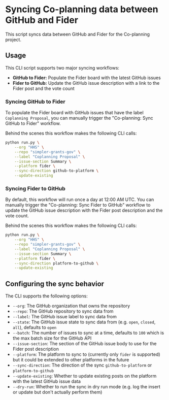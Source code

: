 # Syncing Co-planning data between GitHub and Fider

This script syncs data between GitHub and Fider for the Co-planning project.

## Usage

This CLI script supports two major syncing workflows:

- **GitHub to Fider:** Populate the Fider board with the latest GitHub issues
- **Fider to GitHub:** Update the GitHub issue description with a link to the Fider post and the vote count

### Syncing GitHub to Fider

To populate the Fider board with GitHub issues that have the label `Coplanning Proposal`, you can manually trigger the "Co-planning: Sync GitHub to Fider" workflow.

Behind the scenes this workflow makes the following CLI calls:

```bash
python run.py \
    --org "HHS" \
    --repo "simpler-grants-gov" \
    --label "Coplanning Proposal" \
    --issue-section Summary \
    --platform fider \
    --sync-direction github-to-platform \
    --update-existing
```

### Syncing Fider to GitHub

By default, this workflow will run once a day at 12:00 AM UTC. You can manually trigger the "Co-planning: Sync Fider to GitHub" workflow to update the GitHub issue description with the Fider post description and the vote count.

Behind the scenes this workflow makes the following CLI calls:

```bash
python run.py \
    --org "HHS" \
    --repo "simpler-grants-gov" \
    --label "Coplanning Proposal" \
    --issue-section Summary \
    --platform fider \
    --sync-direction platform-to-github \
    --update-existing
```

## Configuring the sync behavior

The CLI supports the following options:

- `--org`: The GitHub organization that owns the repository
- `--repo`: The GitHub repository to sync data from
- `--label`: The GitHub issue label to sync data from
- `--state`: The GitHub issue state to sync data from (e.g. `open`, `closed`, `all`), defaults to `open`
- `--batch`: The number of issues to sync at a time, defaults to `100` which is the max batch size for the GitHub API
- `--issue-section`: The section of the GitHub issue body to use for the Fider post description
- `--platform`: The platform to sync to (currently only `fider` is supported) but it could be extended to other platforms in the future
- `--sync-direction`: The direction of the sync `github-to-platform` or `platform-to-github`
- `--update-existing`: Whether to update existing posts on the platform with the latest GitHub issue data
- `--dry-run`: Whether to run the sync in dry run mode (e.g. log the insert or update but don't actually perform them)
